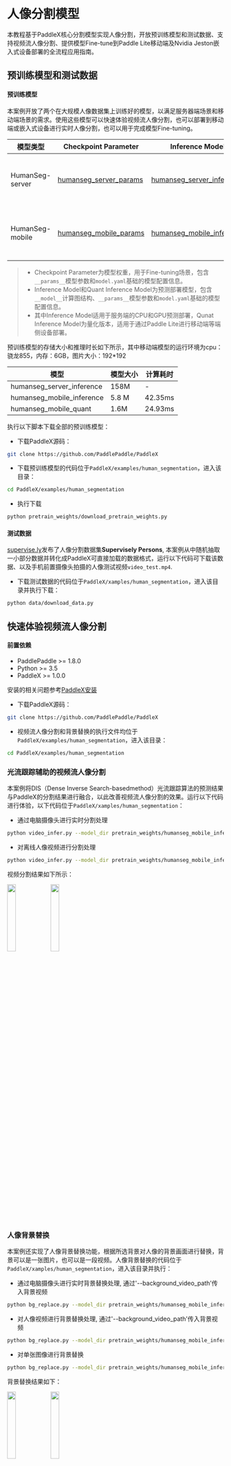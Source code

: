 # 人像分割模型

本教程基于PaddleX核心分割模型实现人像分割，开放预训练模型和测试数据、支持视频流人像分割、提供模型Fine-tune到Paddle Lite移动端及Nvidia Jeston嵌入式设备部署的全流程应用指南。

## 预训练模型和测试数据

#### 预训练模型

本案例开放了两个在大规模人像数据集上训练好的模型，以满足服务器端场景和移动端场景的需求。使用这些模型可以快速体验视频流人像分割，也可以部署到移动端或嵌入式设备进行实时人像分割，也可以用于完成模型Fine-tuning。

| 模型类型 | Checkpoint Parameter | Inference Model | Quant Inference Model | 备注 |
| --- | --- | --- | ---| --- |
| HumanSeg-server  | [humanseg_server_params](https://bj.bcebos.com/paddlex/examples/human_seg/models/humanseg_server_params.tar) | [humanseg_server_inference](https://bj.bcebos.com/paddlex/examples/human_seg/models/humanseg_server_inference.tar) | -- | 高精度模型，适用于服务端GPU且背景复杂的人像场景， 模型结构为Deeplabv3+/Xcetion65, 输入大小（512， 512） |
| HumanSeg-mobile | [humanseg_mobile_params](https://bj.bcebos.com/paddlex/examples/human_seg/models/humanseg_mobile_params.tar) | [humanseg_mobile_inference](https://bj.bcebos.com/paddlex/examples/human_seg/models/humanseg_mobile_inference.tar) | [humanseg_mobile_quant](https://bj.bcebos.com/paddlex/examples/human_seg/models/humanseg_mobile_quant.tar) | 轻量级模型, 适用于移动端或服务端CPU的前置摄像头场景，模型结构为HRNet_w18_small_v1，输入大小（192， 192）  |

> * Checkpoint Parameter为模型权重，用于Fine-tuning场景，包含`__params__`模型参数和`model.yaml`基础的模型配置信息。
> * Inference Model和Quant Inference Model为预测部署模型，包含`__model__`计算图结构、`__params__`模型参数和`model.yaml`基础的模型配置信息。
> * 其中Inference Model适用于服务端的CPU和GPU预测部署，Qunat Inference Model为量化版本，适用于通过Paddle Lite进行移动端等端侧设备部署。


预训练模型的存储大小和推理时长如下所示，其中移动端模型的运行环境为cpu：骁龙855，内存：6GB，图片大小：192*192

| 模型 | 模型大小 | 计算耗时 |
| --- | --- | --- |
|humanseg_server_inference| 158M | - |
|humanseg_mobile_inference | 5.8 M | 42.35ms |
|humanseg_mobile_quant | 1.6M | 24.93ms |

执行以下脚本下载全部的预训练模型：

* 下载PaddleX源码：

```bash
git clone https://github.com/PaddlePaddle/PaddleX
```

* 下载预训练模型的代码位于`PaddleX/examples/human_segmentation`，进入该目录：

```bash
cd PaddleX/examples/human_segmentation
```

* 执行下载

```bash
python pretrain_weights/download_pretrain_weights.py
```

#### 测试数据

[supervise.ly](https://supervise.ly/)发布了人像分割数据集**Supervisely Persons**, 本案例从中随机抽取一小部分数据并转化成PaddleX可直接加载的数据格式，运行以下代码可下载该数据、以及手机前置摄像头拍摄的人像测试视频`video_test.mp4`.

* 下载测试数据的代码位于`PaddleX/xamples/human_segmentation`，进入该目录并执行下载：

```bash
python data/download_data.py
```

## 快速体验视频流人像分割

#### 前置依赖

* PaddlePaddle >= 1.8.0
* Python >= 3.5
* PaddleX >= 1.0.0

安装的相关问题参考[PaddleX安装](../../docs/install.md)

* 下载PaddleX源码：

```bash
git clone https://github.com/PaddlePaddle/PaddleX
```

* 视频流人像分割和背景替换的执行文件均位于`PaddleX/examples/human_segmentation`，进入该目录：

```bash
cd PaddleX/examples/human_segmentation
```

### 光流跟踪辅助的视频流人像分割

本案例将DIS（Dense Inverse Search-basedmethod）光流跟踪算法的预测结果与PaddleX的分割结果进行融合，以此改善视频流人像分割的效果。运行以下代码进行体验，以下代码位于`PaddleX/xamples/human_segmentation`：

* 通过电脑摄像头进行实时分割处理

```bash
python video_infer.py --model_dir pretrain_weights/humanseg_mobile_inference
```
* 对离线人像视频进行分割处理

```bash
python video_infer.py --model_dir pretrain_weights/humanseg_mobile_inference --video_path data/video_test.mp4
```

视频分割结果如下所示：

<img src="https://paddleseg.bj.bcebos.com/humanseg/data/video_test.gif" width="20%" height="20%"><img src="https://paddleseg.bj.bcebos.com/humanseg/data/result.gif" width="20%" height="20%">

### 人像背景替换

本案例还实现了人像背景替换功能，根据所选背景对人像的背景画面进行替换，背景可以是一张图片，也可以是一段视频。人像背景替换的代码位于`PaddleX/xamples/human_segmentation`，进入该目录并执行：

* 通过电脑摄像头进行实时背景替换处理, 通过'--background_video_path'传入背景视频
```bash
python bg_replace.py --model_dir pretrain_weights/humanseg_mobile_inference --background_image_path data/background.jpg
```

* 对人像视频进行背景替换处理, 通过'--background_video_path'传入背景视频
```bash
python bg_replace.py --model_dir pretrain_weights/humanseg_mobile_inference --video_path data/video_test.mp4 --background_image_path data/background.jpg
```

* 对单张图像进行背景替换
```bash
python bg_replace.py --model_dir pretrain_weights/humanseg_mobile_inference --image_path data/human_image.jpg --background_image_path data/background.jpg
```

背景替换结果如下：

<img src="https://paddleseg.bj.bcebos.com/humanseg/data/video_test.gif" width="20%" height="20%"><img src="https://paddleseg.bj.bcebos.com/humanseg/data/bg_replace.gif" width="20%" height="20%">

**注意**:
* 视频分割处理时间需要几分钟，请耐心等待。
* 提供的模型适用于手机摄像头竖屏拍摄场景，宽屏效果会略差一些。

## 模型Fine-tune

#### 前置依赖

* PaddlePaddle >= 1.8.0
* Python >= 3.5
* PaddleX >= 1.0.0

安装的相关问题参考[PaddleX安装](../../docs/install.md)

* 下载PaddleX源码：

```bash
git clone https://github.com/PaddlePaddle/PaddleX
```

* 人像分割训练、评估、预测、模型导出、离线量化的执行文件均位于`PaddleX/examples/human_segmentation`，进入该目录：

```bash
cd PaddleX/examples/human_segmentation
```

### 模型训练

使用下述命令进行基于预训练模型的模型训练，请确保选用的模型结构`model_type`与模型参数`pretrain_weights`匹配。如果不需要本案例提供的测试数据，可更换数据、选择合适的模型并调整训练参数。

```bash
# 指定GPU卡号（以0号卡为例）
export CUDA_VISIBLE_DEVICES=0
# 若不使用GPU，则将CUDA_VISIBLE_DEVICES指定为空
# export CUDA_VISIBLE_DEVICES=
python train.py --model_type HumanSegMobile \
--save_dir output/ \
--data_dir data/mini_supervisely \
--train_list data/mini_supervisely/train.txt \
--val_list data/mini_supervisely/val.txt \
--pretrain_weights pretrain_weights/humanseg_mobile_params \
--batch_size 8 \
--learning_rate 0.001 \
--num_epochs 10 \
--image_shape 192 192
```
其中参数含义如下：
* `--model_type`: 模型类型，可选项为：HumanSegServer和HumanSegMobile
* `--save_dir`: 模型保存路径
* `--data_dir`: 数据集路径
* `--train_list`: 训练集列表路径
* `--val_list`: 验证集列表路径
* `--pretrain_weights`: 预训练模型路径
* `--batch_size`: 批大小
* `--learning_rate`: 初始学习率
* `--num_epochs`: 训练轮数
* `--image_shape`: 网络输入图像大小（w, h）

更多命令行帮助可运行下述命令进行查看：
```bash
python train.py --help
```
**注意**：可以通过更换`--model_type`变量与对应的`--pretrain_weights`使用不同的模型快速尝试。

### 评估

使用下述命令对模型在验证集上的精度进行评估：

```bash
python eval.py --model_dir output/best_model \
--data_dir data/mini_supervisely \
--val_list data/mini_supervisely/val.txt \
--image_shape 192 192
```
其中参数含义如下：
* `--model_dir`: 模型路径
* `--data_dir`: 数据集路径
* `--val_list`: 验证集列表路径
* `--image_shape`: 网络输入图像大小（w, h）

### 预测

使用下述命令对测试集进行预测，预测可视化结果默认保存在`./output/result/`文件夹中。
```bash
python infer.py --model_dir output/best_model \
--data_dir data/mini_supervisely \
--test_list data/mini_supervisely/test.txt \
--save_dir output/result \
--image_shape 192 192
```
其中参数含义如下：
* `--model_dir`: 模型路径
* `--data_dir`: 数据集路径
* `--test_list`: 测试集列表路径
* `--image_shape`: 网络输入图像大小（w, h）

### 模型导出

在服务端部署的模型需要首先将模型导出为inference格式模型，导出的模型将包括`__model__`、`__params__`和`model.yml`三个文名，分别为模型的网络结构，模型权重和模型的配置文件（包括数据预处理参数等等）。在安装完PaddleX后，在命令行终端使用如下命令完成模型导出：

```bash
paddlex --export_inference --model_dir output/best_model \
--save_dir output/export
```
其中参数含义如下：
* `--model_dir`: 模型路径
* `--save_dir`: 导出模型保存路径

### 离线量化
```bash
python quant_offline.py --model_dir output/best_model \
--data_dir data/mini_supervisely \
--quant_list data/mini_supervisely/val.txt \
--save_dir output/quant_offline \
--image_shape 192 192
```
其中参数含义如下：
* `--model_dir`: 待量化模型路径
* `--data_dir`: 数据集路径
* `--quant_list`: 量化数据集列表路径，一般直接选择训练集或验证集
* `--save_dir`: 量化模型保存路径
* `--image_shape`: 网络输入图像大小（w, h）

## 推理部署

### Paddle Lite移动端部署

本案例将人像分割模型在移动端进行部署，部署流程展示如下，通用的移动端部署流程参见[Paddle Lite移动端部署](../../docs/deploy/paddlelite/android.md)。

#### 1. 将PaddleX模型导出为inference模型

本案例使用humanseg_mobile_quant预训练模型，该模型已经是inference模型，不需要再执行模型导出步骤。如果不使用预训练模型，则执行上一章节`模型训练`中的`模型导出`将自己训练的模型导出为inference格式。

#### 2. 将inference模型优化为Paddle Lite模型

下载并解压 [模型优化工具opt](https://bj.bcebos.com/paddlex/deploy/lite/model_optimize_tool_11cbd50e.tar.gz)，进入模型优化工具opt所在路径后，执行以下命令：

``` bash
./opt --model_file=<model_path> \
      --param_file=<param_path> \
      --valid_targets=arm \
      --optimize_out_type=naive_buffer \
      --optimize_out=model_output_name
```

|  参数   | 说明  |
|  ----  | ----  |
| --model_file  | 导出inference模型中包含的网络结构文件：`__model__`所在的路径|
| --param_file  | 导出inference模型中包含的参数文件：`__params__`所在的路径|
| --valid_targets  |指定模型可执行的backend，这里请指定为`arm`|
| --optimize_out_type | 输出模型类型，目前支持两种类型：protobuf和naive_buffer，其中naive_buffer是一种更轻量级的序列化/反序列化，这里请指定为`naive_buffer`|
| --optimize_out | 输出模型的名称 |

更详细的使用方法和参数含义请参考: [使用opt转化模型](https://paddle-lite.readthedocs.io/zh/latest/user_guides/opt/opt_bin.html)

#### 3. 移动端预测

PaddleX提供了基于PaddleX Android SDK的安卓demo，可供用户体验图像分类、目标检测、实例分割和语义分割，该demo位于`PaddleX/deploy/lite/android/demo`，用户将模型、配置文件和测试图片拷贝至该demo下进行预测。

##### 3.1 前置依赖

* Android Studio 3.4
* Android手机或开发板

##### 3.2 拷贝模型、配置文件和测试图片

* 将Lite模型（.nb文件）拷贝到`PaddleX/deploy/lite/android/demo/app/src/main/assets/model/`目录下, 根据.nb文件的名字，修改文件`PaddleX/deploy/lite/android/demo/app/src/main/res/values/strings.xml`中的`MODEL_PATH_DEFAULT`；

* 将配置文件（.yml文件）拷贝到`PaddleX/deploy/lite/android/demo/app/src/main/assets/config/`目录下，根据.yml文件的名字，修改文件`PaddleX/deploy/lite/android/demo/app/src/main/res/values/strings.xml`中的`YAML_PATH_DEFAULT`；

* 将测试图片拷贝到`PaddleX/deploy/lite/android/demo/app/src/main/assets/images/`目录下，根据图片文件的名字，修改文件`PaddleX/deploy/lite/android/demo/app/src/main/res/values/strings.xml`中的`IMAGE_PATH_DEFAULT`。

##### 3.3 导入工程并运行

* 打开Android Studio，在"Welcome to Android Studio"窗口点击"Open an existing Android Studio project"，在弹出的路径选择窗口中进入`PaddleX/deploy/lite/android/demo`目录，然后点击右下角的"Open"按钮，导入工程；

* 通过USB连接Android手机或开发板；

* 工程编译完成后，点击菜单栏的Run->Run 'App'按钮，在弹出的"Select Deployment Target"窗口选择已经连接的Android设备，然后点击"OK"按钮；

* 运行成功后，Android设备将加载一个名为PaddleX Demo的App，默认会加载一个测试图片，同时还支持拍照和从图库选择照片进行预测。

测试图片及其分割结果如下所示：

![](./images/beauty.png)

### Nvidia Jetson嵌入式设备部署

#### c++部署

step 1. 下载PaddleX源码

```
git clone https://github.com/PaddlePaddle/PaddleX
```

step 2. 将`PaddleX/examples/human_segmentation/deploy/cpp`下的`human_segmenter.cpp`和`CMakeList.txt`拷贝至`PaddleX/deploy/cpp`目录下，拷贝之前可以将`PaddleX/deploy/cpp`下原本的`CMakeList.txt`做好备份。

step 3. 按照[Nvidia Jetson开发板部署](../deploy/nvidia-jetson.md)中的Step2至Step3完成C++预测代码的编译。

step 4. 编译成功后，可执行程为`build/human_segmenter`，其主要命令参数说明如下：

  | 参数    | 说明   |
  | ---- | ---- |
  |  model_dir    | 人像分割模型路径     |
  | use_gpu	| 是否使用 GPU 预测, 支持值为0或1(默认值为0)|
  | gpu_id	| GPU 设备ID, 默认值为0 |
  | use_camera | 是否使用摄像头采集图片，支持值为0或1(默认值为0) |
  | camera_id | 摄像头设备ID，默认值为0 |
  | video_path | 视频文件的路径 |
  | show_result | 对视频文件做预测时，是否在屏幕上实时显示预测可视化结果，支持值为0或1(默认值为0) |
  | save_result | 是否将每帧的预测可视结果保存为视频文件，支持值为0或1(默认值为1) |
  |	image            | 待预测的图片路径  |
  | save_dir	| 保存可视化结果的路径, 默认值为"output"|

step 5. 推理预测

  用于部署推理的模型应为inference格式，本案例使用humanseg_server_inference预训练模型，该模型已经是inference模型，不需要再执行模型导出步骤。如果不使用预训练模型，则执行第2章节`模型训练`中的`模型导出`将自己训练的模型导出为inference格式。

  * 使用未加密的模型对单张图片做预测

  待测试图片位于本案例提供的测试数据中，可以替换成自己的图片。

  ```shell
  ./build/human_segmenter --model_dir=/path/to/humanseg_server_inference --image=/path/to/data/mini_supervisely/Images/pexels-photo-63776.png --use_gpu=1 --save_dir=output
  ```

  * 使用未加密的模型开启摄像头做预测

  ```shell
  ./build/human_segmenter --model_dir=/path/to/humanseg_server_inference --use_camera=1 --save_result=1 --use_gpu=1 --save_dir=output
  ```

 * 使用未加密的模型对视频文件做预测

 待测试视频文件位于本案例提供的测试数据中，可以替换成自己的视频文件。

  ```shell
  ./build/human_segmenter --model_dir=/path/to/humanseg_server_inference --video_path=/path/to/data/mini_supervisely/video_test.mp4  --save_result=1 --use_gpu=1 --save_dir=output
  ```
